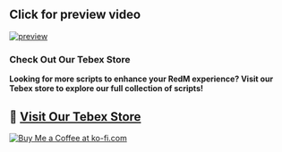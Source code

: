 ## Click for preview video 
[![preview](https://img.youtube.com/vi/4TxjHJD_VH4/0.jpg)](https://www.youtube.com/watch?v=4TxjHJD_VH4)


### Check Out Our Tebex Store
**Looking for more scripts to enhance your RedM experience? Visit our Tebex store to explore our full collection of scripts!**

## 🔗 [__Visit Our Tebex Store__](https://dfadevelopments.tebex.io)

[![Buy Me a Coffee at ko-fi.com](https://storage.ko-fi.com/cdn/kofi2.png?v=6)](https://ko-fi.com/K3K715WIHX)
